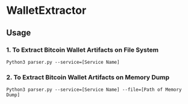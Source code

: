 # WalletExtractor


## Usage

### 1. To Extract Bitcoin Wallet Artifacts on File System
```
Python3 parser.py --service=[Service Name]
```

### 2. To Extract Bitcoin Wallet Artifacts on Memory Dump
```
Python3 parser.py --service=[Service Name] --file=[Path of Memory Dump]
```
